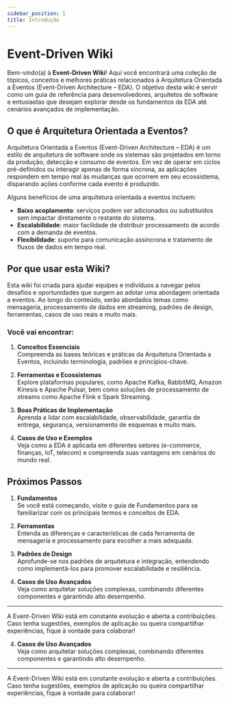 ```yaml
---
sidebar_position: 1
title: Introdução
---
```


# Event-Driven Wiki

Bem-vindo(a) à **Event-Driven Wiki**! Aqui você encontrará uma coleção de tópicos, conceitos e melhores práticas relacionados à Arquitetura Orientada a Eventos (Event-Driven Architecture – EDA). O objetivo desta wiki é servir como um guia de referência para desenvolvedores, arquitetos de software e entusiastas que desejam explorar desde os fundamentos da EDA até cenários avançados de implementação.

## O que é Arquitetura Orientada a Eventos?

Arquitetura Orientada a Eventos (Event-Driven Architecture – EDA) é um estilo de arquitetura de software onde os sistemas são projetados em torno da produção, detecção e consumo de eventos. Em vez de operar em ciclos pré-definidos ou interagir apenas de forma síncrona, as aplicações respondem em tempo real às mudanças que ocorrem em seu ecossistema, disparando ações conforme cada evento é produzido.

Alguns benefícios de uma arquitetura orientada a eventos incluem:

- **Baixo acoplamento**: serviços podem ser adicionados ou substituídos sem impactar diretamente o restante do sistema.
- **Escalabilidade**: maior facilidade de distribuir processamento de acordo com a demanda de eventos.
- **Flexibilidade**: suporte para comunicação assíncrona e tratamento de fluxos de dados em tempo real.

## Por que usar esta Wiki?

Esta wiki foi criada para ajudar equipes e indivíduos a navegar pelos desafios e oportunidades que surgem ao adotar uma abordagem orientada a eventos. Ao longo do conteúdo, serão abordados temas como mensageria, processamento de dados em streaming, padrões de design, ferramentas, casos de uso reais e muito mais.

### Você vai encontrar:

1. **Conceitos Essenciais**  
   Compreenda as bases teóricas e práticas da Arquitetura Orientada a Eventos, incluindo terminologia, padrões e princípios-chave.

2. **Ferramentas e Ecossistemas**  
   Explore plataformas populares, como Apache Kafka, RabbitMQ, Amazon Kinesis e Apache Pulsar, bem como soluções de processamento de streams como Apache Flink e Spark Streaming.

3. **Boas Práticas de Implementação**  
   Aprenda a lidar com escalabilidade, observabilidade, garantia de entrega, segurança, versionamento de esquemas e muito mais.

4. **Casos de Uso e Exemplos**  
   Veja como a EDA é aplicada em diferentes setores (e-commerce, finanças, IoT, telecom) e compreenda suas vantagens em cenários do mundo real.

## Próximos Passos

1. **Fundamentos**  
   Se você está começando, visite o guia de Fundamentos para se familiarizar com os principais termos e conceitos de EDA.

2. **Ferramentas**  
   Entenda as diferenças e características de cada ferramenta de mensageria e processamento para escolher a mais adequada.

3. **Padrões de Design**  
   Aprofunde-se nos padrões de arquitetura e integração, entendendo como implementá-los para promover escalabilidade e resiliência.

4. **Casos de Uso Avançados**  
   Veja como arquitetar soluções complexas, combinando diferentes componentes e garantindo alto desempenho.

---

A Event-Driven Wiki está em constante evolução e aberta a contribuições. Caso tenha sugestões, exemplos de aplicação ou queira compartilhar experiências, fique à vontade para colaborar!

4. **Casos de Uso Avançados**  
   Veja como arquitetar soluções complexas, combinando diferentes componentes e garantindo alto desempenho.

---

A Event-Driven Wiki está em constante evolução e aberta a contribuições. Caso tenha sugestões, exemplos de aplicação ou queira compartilhar experiências, fique à vontade para colaborar!
